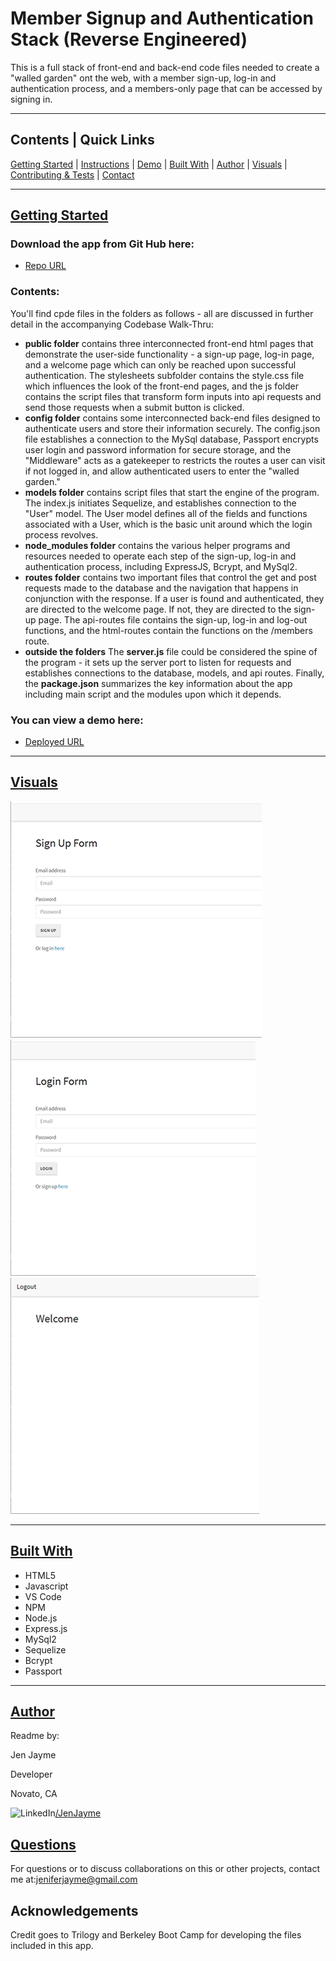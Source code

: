 # Member Signup and Authentication Stack (Reverse Engineered)

This is a full stack of front-end and back-end code files needed to create a "walled garden" ont the web, with a member sign-up, log-in and authentication process, and a members-only page that can be accessed by signing in.  

<hr>

## Contents | Quick Links
[Getting Started](#start)     |     [Instructions](#instruct)     |     [Demo](#demo)     |     [Built With](#built)     |     [Author](#author)     |     [Visuals](#visuals)     |     [Contributing & Tests](Contributing.md)     |     [Contact](#contact)

<hr>

## [Getting Started](#start)

### Download the app from Git Hub here:
* [Repo URL](https://github.com/jenjayme/reverse-engineering/)

### Contents: 
You'll find cpde files in the folders as follows - all are discussed in further detail in the accompanying Codebase Walk-Thru: 
* **public folder** contains three interconnected front-end html pages that demonstrate the user-side functionality - a sign-up page, log-in page, and a welcome page which can only be reached upon successful authentication.  The stylesheets subfolder contains the style.css file which influences the look of the front-end pages, and the js folder contains the script files that transform form inputs into api requests and send those requests when a submit button is clicked.    
* **config folder** contains some interconnected back-end files designed to authenticate users and store their information securely.  The config.json file  establishes a connection to the MySql database, Passport encrypts user login and password information for secure storage, and the "Middleware" acts as a gatekeeper to restricts the routes a user can visit if not logged in, and allow authenticated users to enter the "walled garden."
* **models folder** contains script files that start the engine of the program.  The index.js initiates Sequelize, and establishes connection to the "User" model.  The User model defines all of the fields and functions associated with a User, which is the basic unit around which the login process revolves.
* **node_modules folder** contains the various helper programs and resources needed to operate each step of the sign-up, log-in and authentication process, including ExpressJS, Bcrypt, and MySql2.  
* **routes folder** contains two important files that control the get and post requests made to the database and the navigation that happens in conjunction with the response.  If a user is found and authenticated, they are directed to the welcome page. If not, they are directed to the sign-up page. The api-routes file contains the sign-up, log-in and log-out functions, and the html-routes contain the functions on the /members route.
* **outside the folders** The **server.js** file could be considered the spine of the program - it sets up the server port to listen for requests and establishes connections to the database, models, and api routes.  Finally, the **package.json** summarizes the key information about the app including main script and the modules upon which it depends.


### You can view a demo here: 
* [Deployed URL](https://jenjayme.github.io/reverse-engineering/#demo)

<hr>

## [Visuals](#visuals)

![Screenshot 1](public/img/screenshot.png)
![Screenshot 2](public/img/screenshot2.png)
![Screenshot 3](public/img/screenshot3.png)

<hr>

## [Built With](#built)
* HTML5
* Javascript
* VS Code
* NPM
* Node.js
* Express.js
* MySql2
* Sequelize
* Bcrypt
* Passport

<hr>

## [Author](#author)
Readme by:

Jen Jayme

Developer

Novato, CA

![LinkedIn](public/assets/img/Li-logo.png)[/JenJayme](https://www.linkedin.com/in/jenjayme)

## [Questions](#contact)
For questions or to discuss collaborations on this or other projects, contact me at:jeniferjayme@gmail.com

## Acknowledgements
Credit goes to Trilogy and Berkeley Boot Camp for developing the files included in this app.